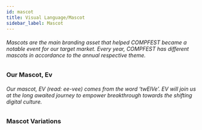 ```yaml
---
id: mascot
title: Visual Language/Mascot
sidebar_label: Mascot
---
```


###### Mascots are the main branding asset that helped COMPFEST became a notable event for our target market. Every year, COMPFEST has different mascots in accordance to the annual respective theme.

### Our Mascot, Ev

###### Our mascot, EV (read: ee-vee) comes from the word ‘twElVe’. EV will join us at the long awaited journey to empower breakthrough towards the shifting digital culture. 

<h3 className="h3-subtitle">Mascot Variations</h3>
